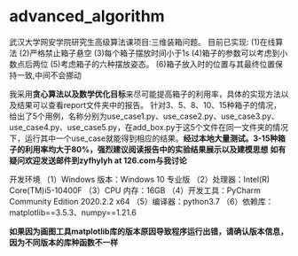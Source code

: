 # advanced_algorithm
武汉大学网安学院研究生高级算法课项目:三维装箱问题。
目前已实现:
(1)在线算法
(2)严格禁止箱子悬空
(3)每个箱子摆放时间小于1s
(4)箱子的参数可以考虑到小数点后两位
(5)考虑箱子的六种摆放姿态。
(6)箱子放入时的位置与其最终位置保持一致,中间不会挪动

我采用**贪心算法以及数学优化目标**来尽可能提高箱子的利用率，具体的实现方法以及结果可以查看report文件夹中的报告。
针对3、5、8、10、15种箱子的情况，给出了5个用例，名称分别为use_case1.py、use_case2.py、use_case3.py、use_case4.py、use_case5.py，在add_box.py于这5个文件在同一文件夹的情况下，运行其中一个use_case就能得到相应的结果。**经过本地大量测试。3-15种箱子的利用率均大于80%，强烈建议阅读报告中的实验结果展示以及建模思想**
**如有疑问欢迎发送邮件到zyfhylyh at 126.com与我讨论**

开发环境
（1）Windows 版本：Windows 10 专业版 
（2）处理器：Intel(R) Core(TM)i5-10400F 
（3）CPU 内存：16GB 
（4）开发工具：PyCharm Community Edition 2020.2.2 x64 
（5）编译器：python3.7
（6）依赖库：matplotlib==3.5.3、numpy==1.21.6

**如果因为画图工具matplotlib库的版本原因导致程序运行出错，请确认版本信息，因为不同版本的库种函数不一样**
